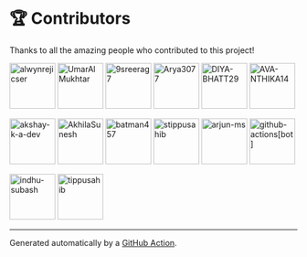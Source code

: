 # 🏆 Contributors

Thanks to all the amazing people who contributed to this project!

[<img src="https://avatars.githubusercontent.com/u/196841757?v=4&s=80" width="80" height="80" alt="alwynrejicser"/>](https://github.com/alwynrejicser) [<img src="https://avatars.githubusercontent.com/u/146741758?v=4&s=80" width="80" height="80" alt="UmarAlMukhtar"/>](https://github.com/UmarAlMukhtar) [<img src="https://avatars.githubusercontent.com/u/151757051?v=4&s=80" width="80" height="80" alt="9sreerag7"/>](https://github.com/9sreerag7) [<img src="https://avatars.githubusercontent.com/u/182664689?v=4&s=80" width="80" height="80" alt="Arya3077"/>](https://github.com/Arya3077) [<img src="https://avatars.githubusercontent.com/u/149696438?v=4&s=80" width="80" height="80" alt="DIYA-BHATT29"/>](https://github.com/DIYA-BHATT29) [<img src="https://avatars.githubusercontent.com/u/158072314?v=4&s=80" width="80" height="80" alt="AVA-NTHIKA14"/>](https://github.com/AVA-NTHIKA14)

[<img src="https://avatars.githubusercontent.com/u/106895549?v=4&s=80" width="80" height="80" alt="akshay-k-a-dev"/>](https://github.com/akshay-k-a-dev) [<img src="https://avatars.githubusercontent.com/u/140897461?v=4&s=80" width="80" height="80" alt="AkhilaSunesh"/>](https://github.com/AkhilaSunesh) [<img src="https://avatars.githubusercontent.com/u/213932322?v=4&s=80" width="80" height="80" alt="batman457"/>](https://github.com/batman457) [<img src="https://avatars.githubusercontent.com/u/185490741?v=4&s=80" width="80" height="80" alt="stippusahib"/>](https://github.com/stippusahib) [<img src="https://avatars.githubusercontent.com/u/64315213?v=4&s=80" width="80" height="80" alt="arjun-ms"/>](https://github.com/arjun-ms) [<img src="https://avatars.githubusercontent.com/in/15368?v=4&s=80" width="80" height="80" alt="github-actions[bot]"/>](https://github.com/apps/github-actions)

[<img src="https://avatars.githubusercontent.com/u/183482866?v=4&s=80" width="80" height="80" alt="indhu-subash"/>](https://github.com/indhu-subash) [<img src="https://avatars.githubusercontent.com/u/192531730?v=4&s=80" width="80" height="80" alt="tippusahib"/>](https://github.com/tippusahib)

---
Generated automatically by a [GitHub Action](.github/workflows/contributors.yml).
